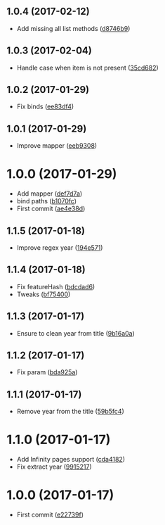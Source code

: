 <a name="1.0.4"></a>
## 1.0.4 (2017-02-12)

* Add missing all list methods ([d8746b9](https://github.com/kikobeats/telstarsurf-api/commit/d8746b9))



<a name="1.0.3"></a>
## 1.0.3 (2017-02-04)

* Handle case when item is not present ([35cd682](https://github.com/kikobeats/telstarsurf-api/commit/35cd682))



<a name="1.0.2"></a>
## 1.0.2 (2017-01-29)

* Fix binds ([ee83df4](https://github.com/kikobeats/telstarsurf-api/commit/ee83df4))



<a name="1.0.1"></a>
## 1.0.1 (2017-01-29)

* Improve mapper ([eeb9308](https://github.com/kikobeats/telstarsurf-api/commit/eeb9308))



<a name="1.0.0"></a>
# 1.0.0 (2017-01-29)

* Add mapper ([def7d7a](https://github.com/kikobeats/telstarsurf-api/commit/def7d7a))
* bind paths ([b1070fc](https://github.com/kikobeats/telstarsurf-api/commit/b1070fc))
* First commit ([ae4e38d](https://github.com/kikobeats/telstarsurf-api/commit/ae4e38d))



<a name="1.1.5"></a>
## 1.1.5 (2017-01-18)

* Improve regex year ([194e571](https://github.com/kikobeats/telstarsurf-api/commit/194e571))



<a name="1.1.4"></a>
## 1.1.4 (2017-01-18)

* Fix featureHash ([bdcdad6](https://github.com/kikobeats/telstarsurf-api/commit/bdcdad6))
* Tweaks ([bf75400](https://github.com/kikobeats/telstarsurf-api/commit/bf75400))



<a name="1.1.3"></a>
## 1.1.3 (2017-01-17)

* Ensure to clean year from title ([9b16a0a](https://github.com/kikobeats/telstarsurf-api/commit/9b16a0a))



<a name="1.1.2"></a>
## 1.1.2 (2017-01-17)

* Fix param ([bda925a](https://github.com/kikobeats/telstarsurf-api/commit/bda925a))



<a name="1.1.1"></a>
## 1.1.1 (2017-01-17)

* Remove year from the title ([59b5fc4](https://github.com/kikobeats/telstarsurf-api/commit/59b5fc4))



<a name="1.1.0"></a>
# 1.1.0 (2017-01-17)

* Add Infinity pages support ([cda4182](https://github.com/kikobeats/telstarsurf-api/commit/cda4182))
* Fix extract year ([9915217](https://github.com/kikobeats/telstarsurf-api/commit/9915217))



<a name="1.0.0"></a>
# 1.0.0 (2017-01-17)

* First commit ([e22739f](https://github.com/kikobeats/telstarsurf-api/commit/e22739f))



